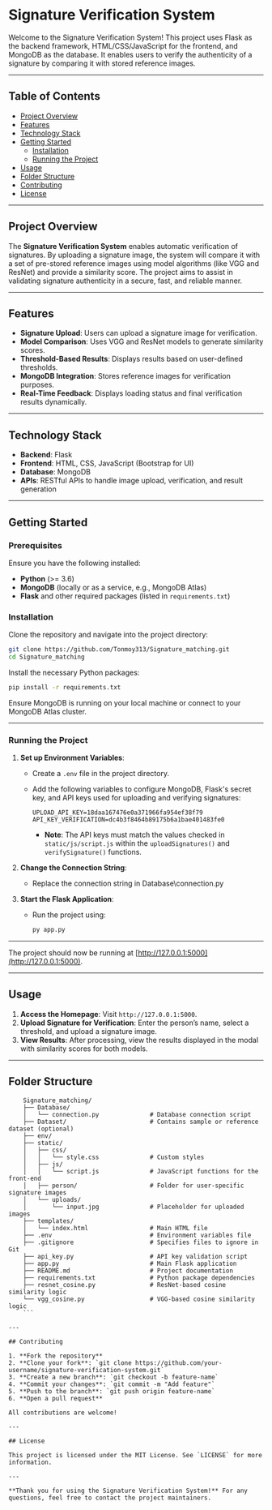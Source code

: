 # Signature Verification System

Welcome to the Signature Verification System! This project uses Flask as the backend framework, HTML/CSS/JavaScript for the frontend, and MongoDB as the database. It enables users to verify the authenticity of a signature by comparing it with stored reference images.

---

## Table of Contents

- [Project Overview](#project-overview)
- [Features](#features)
- [Technology Stack](#technology-stack)
- [Getting Started](#getting-started)
  - [Installation](#installation)
  - [Running the Project](#running-the-project)
- [Usage](#usage)
- [Folder Structure](#folder-structure)
- [Contributing](#contributing)
- [License](#license)

---

## Project Overview

The **Signature Verification System** enables automatic verification of signatures. By uploading a signature image, the system will compare it with a set of pre-stored reference images using model algorithms (like VGG and ResNet) and provide a similarity score. The project aims to assist in validating signature authenticity in a secure, fast, and reliable manner.

---

## Features

- **Signature Upload**: Users can upload a signature image for verification.
- **Model Comparison**: Uses VGG and ResNet models to generate similarity scores.
- **Threshold-Based Results**: Displays results based on user-defined thresholds.
- **MongoDB Integration**: Stores reference images for verification purposes.
- **Real-Time Feedback**: Displays loading status and final verification results dynamically.

---

## Technology Stack

- **Backend**: Flask
- **Frontend**: HTML, CSS, JavaScript (Bootstrap for UI)
- **Database**: MongoDB
- **APIs**: RESTful APIs to handle image upload, verification, and result generation

---

## Getting Started

### Prerequisites

Ensure you have the following installed:

- **Python** (>= 3.6)
- **MongoDB** (locally or as a service, e.g., MongoDB Atlas)
- **Flask** and other required packages (listed in `requirements.txt`)

### Installation

Clone the repository and navigate into the project directory:

```bash
git clone https://github.com/Tonmoy313/Signature_matching.git
cd Signature_matching
```

Install the necessary Python packages:

```bash
pip install -r requirements.txt
```

Ensure MongoDB is running on your local machine or connect to your MongoDB Atlas cluster.

---

### Running the Project

1. **Set up Environment Variables**:
   - Create a `.env` file in the project directory.
   - Add the following variables to configure MongoDB, Flask's secret key, and API keys used for uploading and verifying signatures:

     ```plaintext
     UPLOAD_API_KEY=18daa167476e0a371966fa954ef38f79
     API_KEY_VERIFICATION=dc4b3f8464b89175b6a1bae401483fe0
     ```

     - **Note**: The API keys must match the values checked in `static/js/script.js` within the `uploadSignatures()` and `verifySignature()` functions.

2. **Change the Connection String**:
   - Replace the connection string in Database\connection.py
  
     
3. **Start the Flask Application**:
   - Run the project using:

     ```bash
     py app.py
     ```

---

   The project should now be running at [http://127.0.0.1:5000](http://127.0.0.1:5000).

---

## Usage

1. **Access the Homepage**: Visit `http://127.0.0.1:5000`.
2. **Upload Signature for Verification**: Enter the person’s name, select a threshold, and upload a signature image.
3. **View Results**: After processing, view the results displayed in the modal with similarity scores for both models.

---

## Folder Structure

 ```
     Signature_matching/
     ├── Database/
     │   └── connection.py              # Database connection script
     ├── Dataset/                       # Contains sample or reference dataset (optional)
     ├── env/
     ├── static/
     │   ├── css/
     │   │   └── style.css              # Custom styles
     │   ├── js/
     │   │   └── script.js              # JavaScript functions for the front-end
     │   ├── person/                    # Folder for user-specific signature images
     │   └── uploads/
     │       └── input.jpg              # Placeholder for uploaded images
     ├── templates/
     │   └── index.html                 # Main HTML file
     ├── .env                           # Environment variables file
     ├── .gitignore                     # Specifies files to ignore in Git
     ├── api_key.py                     # API key validation script
     ├── app.py                         # Main Flask application
     ├── README.md                      # Project documentation
     ├── requirements.txt               # Python package dependencies
     ├── resnet_cosine.py               # ResNet-based cosine similarity logic
     └── vgg_cosine.py                  # VGG-based cosine similarity logic
     ```

---

## Contributing

1. **Fork the repository**
2. **Clone your fork**: `git clone https://github.com/your-username/signature-verification-system.git`
3. **Create a new branch**: `git checkout -b feature-name`
4. **Commit your changes**: `git commit -m "Add feature"`
5. **Push to the branch**: `git push origin feature-name`
6. **Open a pull request**

All contributions are welcome!

---

## License

This project is licensed under the MIT License. See `LICENSE` for more information.

---

**Thank you for using the Signature Verification System!** For any questions, feel free to contact the project maintainers.
